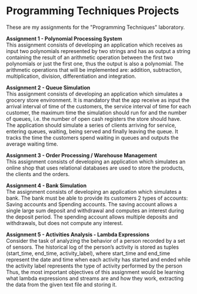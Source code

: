 # Programming Techniques Projects
These are my assignments for the "Programming Techniques" laboratory.

**Assignment 1 - Polynomial Processing System** <br/>
This assignment consists of developing an application which receives as input two polynomials represented by two strings and has as output a string containing the result of an arithmetic operation between the first two polynomials or just the first one, thus the output is also a polynomial. The arithmetic operations that will be implemented are: addition, subtraction, multiplication, division, differentiation and integration. <br/>

**Assignment 2 - Queue Simulation** <br/>
This assignment consists of developing an application which simulates a grocery store environment. It is mandatory that the app receive as input the arrival interval of time of the customers, the service interval of time for each customer, the maximum time the simulation should run for and the number of queues, i.e. the number of open cash registers the store should have. <br/>
The application should simulate a series of clients arriving for service, entering queues, waiting, being served and finally leaving the queue. It tracks the time the customers spend waiting in queues and outputs the average waiting time. <br/>

**Assignment 3 - Order Processing / Warehouse Management** <br/>
This assignment consists of developing an application which simulates an online shop that uses relational databases are used to store the products, the clients and the orders. <br/>

**Assignment 4 - Bank Simulation** <br/>
The assignment consists of developing an application which simulates a bank. The bank must be able to provide its customers 2 types of accounts: Saving accounts and Spending accounts. The saving account allows a single large sum deposit and withdrawal and computes an interest during the deposit period. The spending account allows multiple deposits and withdrawals, but does not compute any interest. <br/>

**Assignment 5 - Activities Analysis - Lambda Expressions** <br/>
Consider the task of analyzing the behavior of a person recorded by a set of sensors. The historical log of the person’s activity is stored as tuples (start_time, end_time, activity_label), where start_time and end_time represent the date and time when each activity has started and ended while the activity label represents the type of activity performed by the person <br/>
Thus, the most important objectives of this assignment would be learning what lambda expressions and streams are and how they work, extracting the data from the given text file and storing it. <br/>
